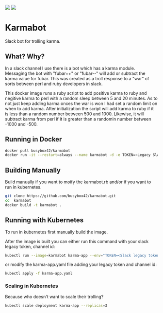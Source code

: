 [![](https://images.microbadger.com/badges/image/busybox42/karmabot.svg)](https://microbadger.com/images/busybox42/karmabot "Get your own image badge on microbadger.com")
[![](https://images.microbadger.com/badges/version/busybox42/karmabot.svg)](https://microbadger.com/images/busybox42/karmabot "Get your own version badge on microbadger.com")
# Karmabot
Slack bot for trolling karma. 

## What? Why?
In a slack channel I use there is a bot which has a karma module.  Messaging the bot with "fubar++" or "fubar--" will add or subtract the karma value for fubar. This was created as a troll response to a "war" of sorts between perl and ruby developers in slack.

This docker image runs a ruby script to add positive karma to ruby and negitive karma to perl with a random sleep between 5 and 20 minutes. As to not just keep adding karma onces the war is won I had set a random limit on when to add karma. After initialization the script will add karma to ruby if it is less than a random number between 500 and 1000.  Likewise, it will subtract karma from perl if it is greater than a randomin number between -1000 and -500.

## Running in Docker
```bash
docker pull busybox42/karmabot
docker run -it --restart=always --name karmabot -d -e TOKEN=<Legacy Slack Token> -e CHANNEL=<channel id> busybox42/karmabot
```

## Building Manually
Build manually if you want to moify the karmabot.rb and/or if you want to run in kubernetes.
```bash
git clone https://github.com/busybox42/karmabot.git 
cd  karmabot
docker build -t karmabot .
```  
  
## Running with Kubernetes
To run in kubernetes first manually build the image.

After the image is built you can either run this command with your slack legacy token, channel id:
```bash
kubectl run --image=karmabot karma-app --env="TOKEN=<Slack legacy token>" --env="CHANNEL=<channel id>" --image-pull-policy=Never --replicas=1
```
or modify the karma-app.yaml file adding your legacy token and channel id:
```bash
kubectl apply -f karma-app.yaml
```

### Scaling in Kubernetes
Because who doesn't want to scale their trolling?
```bash
kubectl scale deployment karma-app --replicas=3 
```
